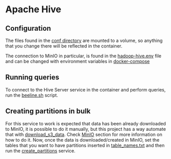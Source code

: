 # Apache Hive

## Configuration

The files found in the [conf directory](./conf/) are mounted to a volume, so anything that you change there will be reflected in the container.

The connection to MinIO in particular, is found in the [hadoop-hive.env](./hadoop-hive.env) file and can be changed with environment variables in [docker-compose](../docker-compose.yml)


## Running queries

To connect to the Hive Server service in the container and perform queries, run the [beeline.sh](./beeline.sh) script.

## Creating partitions in bulk

For this service to work is expected that data has been already downloaded to MinIO, it is possible to do it manually, but this project has a way automate that with [download_s3_data](../minio/download_s3_data/download_s3_data.sh). Check [MinIO](../minio/README.md) section for more information on how to do it.
Now, once the data is downloaded/created in MinIO, set the tables that you want to have partitions inserted in [table_names.txt](./create_partitions/table_names.txt) and then run the [create_partitions](../docker-compose.yml#create_partitions) service.
